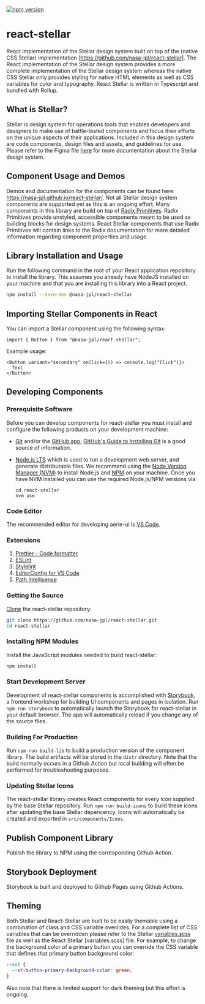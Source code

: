 [![npm version](https://img.shields.io/npm/v/@nasa-jpl/react-stellar.svg)](https://www.npmjs.com/package/@nasa-jpl/react-stellar)

# react-stellar

React implementation of the Stellar design system built on top of the (native CSS Stellar) implementation [https://github.com/nasa-jpl/react-stellar]. The React implementation of the Stellar design system provides a more complete implementation of the Stellar design system whereas the native CSS Stellar only provides styling for native HTML elements as well as CSS variables for color and typography. React Stellar is written in Typescript and bundled with Rollup.

## What is Stellar?

Stellar is design system for operations tools that enables developers and designers to make use of battle-tested components and focus their efforts on the unique aspects of their applications. Included in this design system are code components, design files and assets, and guidelines for use. Please refer to the Figma
file [here](https://www.figma.com/file/a696svN2S7YNlZRYAkeLob/Stellar-Design-System?type=design&node-id=0%3A1&t=hcGqixx7MZ4qSgbd-1) for more documentation about the Stellar design system.

## Component Usage and Demos

Demos and documentation for the components can be found here: https://nasa-jpl.github.io/react-stellar/. Not all Stellar design system components are supported yet as this is an ongoing effort. Many components in this library are build on top of [Radix Primitives](https://www.radix-ui.com/docs/primitives/overview/getting-started). Radix Primitives provide unstyled, accessible components meant to be used as building blocks for design systems. React Stellar components that use Radix Primitives will contain links to the Radix documentation for more detailed information regarding component properties and usage.

## Library Installation and Usage

Run the following command in the root of your React application repository to install the library. This assumes you already have NodeJS installed on your machine and that you are installing this library into a React project.

```sh
npm install --save-dev @nasa-jpl/react-stellar
```

## Importing Stellar Components in React

You can import a Stellar component using the following syntax:

```JS
import { Button } from "@nasa-jpl/react-stellar";
```

Example usage:

```JSX
<Button variant="secondary" onClick={() => console.log("Click")}>
  Text
</Button>
```

## Developing Components

### Prerequisite Software

Before you can develop components for react-stellar you must install and configure the following products on your development machine:

- [Git](http://git-scm.com) and/or the [GitHub app](https://desktop.github.com/); [GitHub's Guide to Installing Git](https://help.github.com/articles/set-up-git) is a good source of information.

- [Node.js LTS](http://nodejs.org) which is used to run a development web server, and generate distributable files. We recommend using the [Node Version Manager (NVM)](https://github.com/nvm-sh/nvm) to install Node.js and [NPM](https://www.npmjs.com/) on your machine. Once you have NVM installed you can use the required Node.js/NPM versions via:

  ```shell
  cd react-stellar
  nvm use
  ```

### Code Editor

The recommended editor for developing aerie-ui is [VS Code](https://code.visualstudio.com/).

### Extensions

1. [Prettier - Code formatter](https://marketplace.visualstudio.com/items?itemName=esbenp.prettier-vscode)
1. [ESLint](https://marketplace.visualstudio.com/items?itemName=dbaeumer.vscode-eslint)
1. [Stylelint](https://marketplace.visualstudio.com/items?itemName=stylelint.vscode-stylelint)
1. [EditorConfig for VS Code](https://marketplace.visualstudio.com/items?itemName=EditorConfig.EditorConfig)
1. [Path Intellisense](https://marketplace.visualstudio.com/items?itemName=christian-kohler.path-intellisense)

### Getting the Source

[Clone](https://help.github.com/en/github/creating-cloning-and-archiving-repositories/cloning-a-repository) the react-stellar repository:

```sh
git clone https://github.com/nasa-jpl/react-stellar.git
cd react-stellar
```

### Installing NPM Modules

Install the JavaScript modules needed to build react-stellar:

```sh
npm install
```

### Start Development Server

Development of react-stellar components is accomplished with [Storybook](https://storybook.js.org/), a frontend workshop for building UI components and pages in isolation. Run `npm run storybook` to automatically launch the Storybook for react-stellar in your default browser. The app will automatically reload if you change any of the source files.

### Building For Production

Run `npm run build-lib` to build a production version of the component library. The build artifacts will be stored in the `dist/` directory. Note that the build normally occurs in a Github Action but local building will often be performed for troubleshooting purposes.

### Updating Stellar Icons

The react-stellar library creates React components for every icon supplied by the base Stellar repository. Run `npm run build-icons` to build these icons after updating the base Stellar depencency. Icons will automatically be created and exported in `src/components/Icons`.

## Publish Component Library

Publish the library to NPM using the corresponding Github Action.

## Storybook Deployment

Storybook is built and deployed to Github Pages using Github Actions.

## Theming

Both Stellar and React-Stellar are built to be easily themable using a combination of class and CSS variable overrides. For a complete list of CSS variables that can be overridden please refer to the Stellar [variables.scss](https://github.com/nasa-jpl/stellar/blob/develop/scss/variables.scss) file as well as the React Stellar [variables.scss] file. For example, to change the background color of a primary button you can override the CSS variable that defines that primary button background color:

```css
:root {
  --st-button-primary-background-color: green;
}
```

Also note that there is limited support for dark theming but this effort is ongoing.
